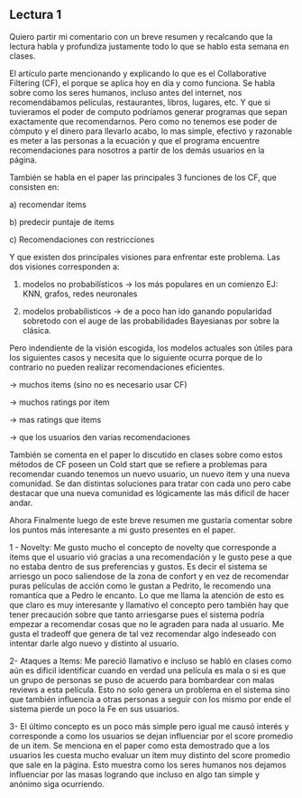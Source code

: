 ## Lectura 1

Quiero partir mi comentario con un breve resumen y recalcando que la lectura habla y profundiza justamente todo lo que se hablo esta semana en clases.

El artículo parte mencionando y explicando lo que es el Collaborative Filtering (CF), el porque se aplica hoy en día y como funciona. Se habla sobre como los seres humanos, incluso antes del internet, nos recomendábamos películas, restaurantes, libros, lugares, etc. Y que si tuvieramos el poder de computo podríamos generar programas que sepan exactamente que recomendarnos. Pero como no tenemos ese poder de cómputo y el dinero para llevarlo acabo, lo mas simple, efectivo y razonable es meter a las personas a la ecuación y que el programa encuentre recomendaciones para nosotros a partir de los demás usuarios en la página.

También se habla en el paper las principales 3 funciones de los CF, que consisten en:

a) recomendar items 

b) predecir puntaje de items

c) Recomendaciones con restricciones

Y que existen dos principales visiones para enfrentar este problema. Las dos visiones corresponden a: 
1) modelos no probabilísticos -> los más populares en un comienzo EJ: KNN, grafos, redes neuronales

2) modelos probabílisticos -> de a poco han ido ganando popularidad sobretodo con el auge de las probabilidades Bayesianas por sobre la clásica.  

Pero indendiente de la visión escogida, los modelos actuales son útiles para los siguientes casos y necesita que lo siguiente ocurra porque de lo contrario no pueden realizar recomendaciones eficientes.

-> muchos items (sino no es necesario usar CF)

-> muchos ratings por item

-> mas ratings que items 

-> que los usuarios den varias recomendaciones

También se comenta en el paper lo discutido en clases sobre como estos métodos de CF poseen un Cold start que se refiere a problemas para recomendar cuando tenemos un nuevo usuario, un nuevo item y una nueva comunidad. Se dan distintas soluciones para tratar con cada uno pero cabe destacar que una nueva comunidad es lógicamente las más dificil de hacer andar.

Ahora Finalmente luego de este breve resumen me gustaría comentar sobre los puntos más interesante a mi gusto presentes en el paper.

1 - Novelty: Me gusto mucho el concepto de novelty que corresponde a items que el usuario vió gracias a una recomendación y le gusto pese a que no estaba dentro de sus preferencias y gustos. Es decir el sistema se arriesgo un poco saliendose de la zona de confort y en vez de recomendar puras películas de acción como le gustan a Pedrito, le recomendo una romantíca que a Pedro le encanto. 
Lo que me llama la atención de esto es que claro es muy interesante y llamativo el concepto pero también hay que tener precaución sobre que tanto arriesgarse pues el sistema podría empezar a recomendar cosas que no le agraden para nada al usuario. Me gusta el tradeoff que genera de tal vez recomendar algo indeseado con intentar darle algo nuevo y distinto al usuario.

2- Ataques a Items: Me pareció llamativo e incluso se habló en clases como aún es dificil identificar cuando en verdad una película es mala o si es que un grupo de personas se puso de acuerdo para bombardear con malas reviews a esta película. Esto no solo genera un problema en el sistema sino que también influencia a otras personas a seguir con los mismo por ende el sistema pierde un poco la Fe en sus usuarios. 

3- El último concepto es un poco más simple pero igual me causó interés y corresponde a como los usuarios se dejan influenciar por el score promedio de un item. Se menciona en el paper como esta demostrado que a los usuarios les cuesta mucho evaluar un item muy distinto del score promedio que sale en la página. Esto muestra como los seres humanos nos dejamos influenciar por las masas logrando que incluso en algo tan simple y anónimo siga ocurriendo. 
